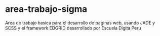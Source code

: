 # area-trabajo-sigma

Area de trabajo basica para el desarrollo de paginas web, usando JADE y SCSS y el framework EDGRID desarrollado por Escuela Digita Peru
